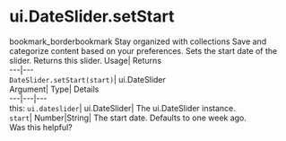  
#  ui.DateSlider.setStart
bookmark_borderbookmark Stay organized with collections  Save and categorize content based on your preferences.
Sets the start date of the slider. 
Returns this slider.
Usage| Returns  
---|---  
`DateSlider.setStart(start)`| ui.DateSlider  
Argument| Type| Details  
---|---|---  
this: `ui.dateslider`| ui.DateSlider| The ui.DateSlider instance.  
`start`| Number|String| The start date. Defaults to one week ago.  
Was this helpful?
